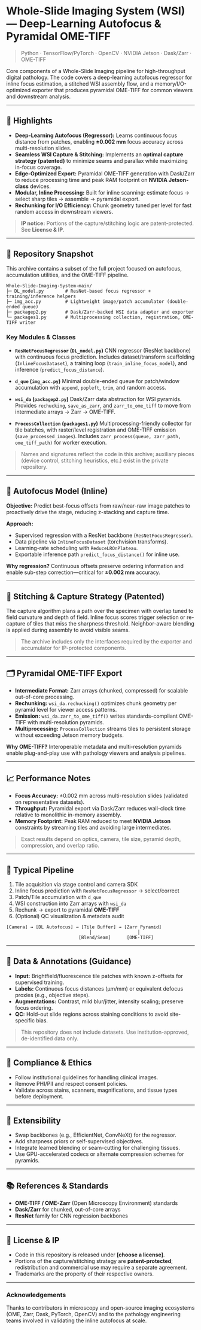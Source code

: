 # Whole-Slide Imaging System (WSI) — Deep-Learning Autofocus & Pyramidal OME-TIFF

> Python · TensorFlow/PyTorch · OpenCV · NVIDIA Jetson · Dask/Zarr · OME-TIFF

Core components of a Whole-Slide Imaging pipeline for high-throughput digital pathology. The code covers a deep-learning autofocus regressor for inline focus estimation, a stitched WSI assembly flow, and a memory/I/O-optimized exporter that produces pyramidal OME-TIFF for common viewers and downstream analysis.

---

## 🚀 Highlights

* **Deep-Learning Autofocus (Regressor):** Learns continuous focus distance from patches, enabling **±0.002 mm** focus accuracy across multi-resolution slides.
* **Seamless WSI Capture & Stitching:** Implements an **optimal capture strategy (patented)** to minimize seams and parallax while maximizing in-focus coverage.
* **Edge-Optimized Export:** Pyramidal OME-TIFF generation with Dask/Zarr to reduce processing time and peak RAM footprint on **NVIDIA Jetson-class** devices.
* **Modular, Inline Processing:** Built for inline scanning: estimate focus → select sharp tiles → assemble → pyramidal export.
* **Rechunking for I/O Efficiency:** Chunk geometry tuned per level for fast random access in downstream viewers.

> **IP notice:** Portions of the capture/stitching logic are patent-protected. See **License & IP**.

---

## 🧭 Repository Snapshot

This archive contains a subset of the full project focused on autofocus, accumulation utilities, and the OME-TIFF pipeline.

```
Whole-Slide-Imaging-System-main/
├─ DL_model.py        # ResNet-based focus regressor + training/inference helpers
├─ img_acc.py         # Lightweight image/patch accumulator (double-ended queue)
├─ packagep2.py       # Dask/Zarr-backed WSI data adapter and exporter
└─ packages1.py       # Multiprocessing collection, registration, OME-TIFF writer
```

### Key Modules & Classes

* **`ResNetFocusRegressor` (`DL_model.py`)**
  CNN regressor (ResNet backbone) with continuous focus prediction. Includes dataset/transform scaffolding (`InlineFocusDataset`), a training loop (`train_inline_focus_model`), and inference (`predict_focus_distance`).

* **`d_que` (`img_acc.py`)**
  Minimal double-ended queue for patch/window accumulation with `append`, `popleft`, `trim`, and random access.

* **`wsi_da` (`packagep2.py`)**
  Dask/Zarr data abstraction for WSI pyramids. Provides `rechucking`, `save_as_zarr`, and `zarr_to_ome_tiff` to move from intermediate arrays → Zarr → OME-TIFF.

* **`ProcessCollection` (`packages1.py`)**
  Multiprocessing-friendly collector for tile batches, with raster/level registration and OME-TIFF emission (`save_processed_images`). Includes `zarr_process(queue, zarr_path, ome_tiff_path)` for worker execution.

> Names and signatures reflect the code in this archive; auxiliary pieces (device control, stitching heuristics, etc.) exist in the private repository.

---

## 🔬 Autofocus Model (Inline)

**Objective:** Predict best-focus offsets from raw/near-raw image patches to proactively drive the stage, reducing z-stacking and capture time.

**Approach:**

* Supervised regression with a ResNet backbone (`ResNetFocusRegressor`).
* Data pipeline via `InlineFocusDataset` (torchvision transforms).
* Learning-rate scheduling with `ReduceLROnPlateau`.
* Exportable inference path `predict_focus_distance()` for inline use.

**Why regression?**
Continuous offsets preserve ordering information and enable sub-step correction—critical for **±0.002 mm** accuracy.

---

## 🧵 Stitching & Capture Strategy (Patented)

The capture algorithm plans a path over the specimen with overlap tuned to field curvature and depth of field. Inline focus scores trigger selection or re-capture of tiles that miss the sharpness threshold. Neighbor-aware blending is applied during assembly to avoid visible seams.

> The archive includes only the interfaces required by the exporter and accumulator for IP-protected components.

---

## 🗂️ Pyramidal OME-TIFF Export

* **Intermediate Format:** Zarr arrays (chunked, compressed) for scalable out-of-core processing.
* **Rechunking:** `wsi_da.rechucking()` optimizes chunk geometry per pyramid level for viewer access patterns.
* **Emission:** `wsi_da.zarr_to_ome_tiff()` writes standards-compliant OME-TIFF with multi-resolution pyramids.
* **Multiprocessing:** `ProcessCollection` streams tiles to persistent storage without exceeding Jetson memory budgets.

**Why OME-TIFF?**
Interoperable metadata and multi-resolution pyramids enable plug-and-play use with pathology viewers and analysis pipelines.

---

## 📈 Performance Notes

* **Focus Accuracy:** ±0.002 mm across multi-resolution slides (validated on representative datasets).
* **Throughput:** Pyramidal export via Dask/Zarr reduces wall-clock time relative to monolithic in-memory assembly.
* **Memory Footprint:** Peak RAM reduced to meet **NVIDIA Jetson** constraints by streaming tiles and avoiding large intermediates.

> Exact results depend on optics, camera, tile size, pyramid depth, compression, and overlap ratio.

---

## 🧩 Typical Pipeline

1. Tile acquisition via stage control and camera SDK
2. Inline focus prediction with `ResNetFocusRegressor` → select/correct
3. Patch/Tile accumulation with `d_que`
4. WSI construction into Zarr arrays with `wsi_da`
5. Rechunk → export to pyramidal **OME-TIFF**
6. (Optional) QC visualization & metadata audit

```text
[Camera] → [DL Autofocus] → [Tile Buffer] → [Zarr Pyramid]
                               │                 │
                           [Blend/Seam]      [OME-TIFF]
```

---

## 📁 Data & Annotations (Guidance)

* **Input:** Brightfield/fluorescence tile patches with known z-offsets for supervised training.
* **Labels:** Continuous focus distances (µm/mm) or equivalent defocus proxies (e.g., objective steps).
* **Augmentations:** Contrast, mild blur/jitter, intensity scaling; preserve focus ordering.
* **QC:** Hold-out slide regions across staining conditions to avoid site-specific bias.

> This repository does not include datasets. Use institution-approved, de-identified data only.

---

## 🔐 Compliance & Ethics

* Follow institutional guidelines for handling clinical images.
* Remove PHI/PII and respect consent policies.
* Validate across stains, scanners, magnifications, and tissue types before deployment.

---

## 🔧 Extensibility

* Swap backbones (e.g., EfficientNet, ConvNeXt) for the regressor.
* Add sharpness priors or self-supervised objectives.
* Integrate learned blending or seam-cutting for challenging tissues.
* Use GPU-accelerated codecs or alternate compression schemes for pyramids.

---

## 📚 References & Standards

* **OME-TIFF / OME-Zarr** (Open Microscopy Environment) standards
* **Dask/Zarr** for chunked, out-of-core arrays
* **ResNet** family for CNN regression backbones

---

## 📝 License & IP

* Code in this repository is released under **\[choose a license]**.
* Portions of the capture/stitching strategy are **patent-protected**; redistribution and commercial use may require a separate agreement.
* Trademarks are the property of their respective owners.

---

### Acknowledgements

Thanks to contributors in microscopy and open-source imaging ecosystems (OME, Zarr, Dask, PyTorch, OpenCV) and to the pathology engineering teams involved in validating the inline autofocus at scale.
